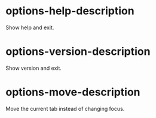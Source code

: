 # options-help-description
Show help and exit.

# options-version-description
Show version and exit.

# options-move-description
Move the current tab instead of changing focus.

